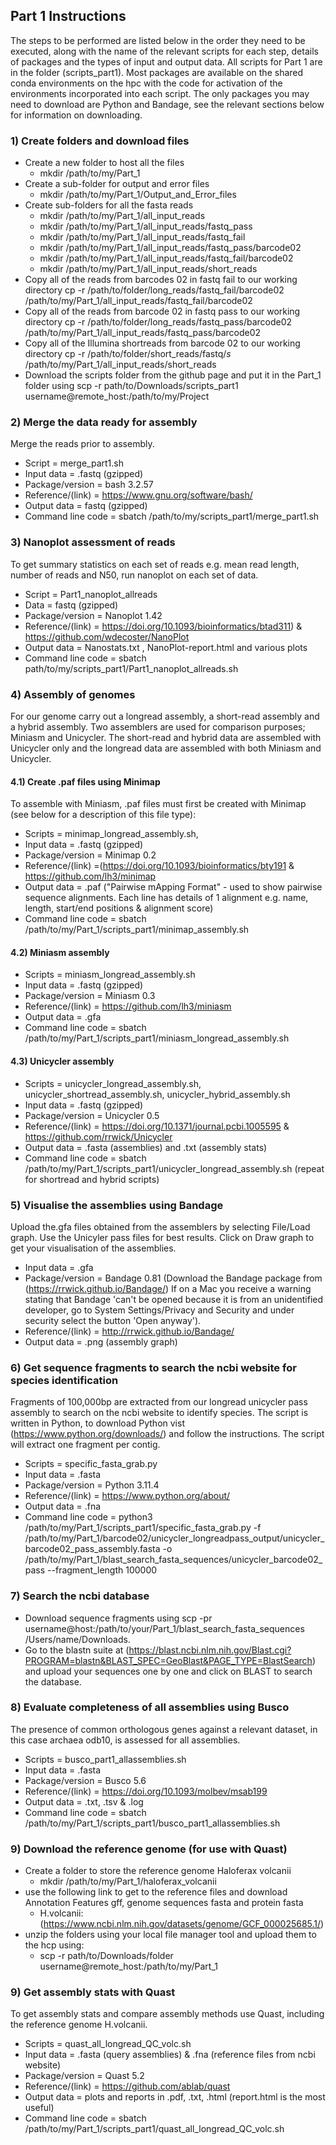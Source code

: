## Part 1 Instructions

The steps to be performed are listed below in the order they need to be executed, along with the name of the relevant scripts for each step, details of packages and the types of input and output data. All scripts for Part 1 are in the folder (scripts_part1). Most packages are available on the shared conda environments on the hpc with the code for activation of the environments incorporated into each script. The only packages you may need to download are Python and Bandage, see the relevant sections below for information on downloading.


### 1) Create folders and download files
- Create a new folder to host all the files
  - mkdir /path/to/my/Part_1
- Create a sub-folder for output and error files
  - mkdir /path/to/my/Part_1/Output_and_Error_files
- Create sub-folders for all the fasta reads
  - mkdir /path/to/my/Part_1/all_input_reads
  - mkdir /path/to/my/Part_1/all_input_reads/fastq_pass
  - mkdir /path/to/my/Part_1/all_input_reads/fastq_fail
  - mkdir /path/to/my/Part_1/all_input_reads/fastq_pass/barcode02
  - mkdir /path/to/my/Part_1/all_input_reads/fastq_fail/barcode02
  - mkdir /path/to/my/Part_1/all_input_reads/short_reads 
- Copy all of the reads from barcodes 02 in fastq fail to our working directory 
cp -r /path/to/folder/long_reads/fastq_fail/barcode02 /path/to/my/Part_1/all_input_reads/fastq_fail/barcode02
- Copy all of the reads from barcode 02 in fastq pass to our working directory
cp -r /path/to/folder/long_reads/fastq_pass/barcode02 /path/to/my/Part_1/all_input_reads/fastq_pass/barcode02
- Copy all of the Illumina shortreads from barcode 02 to our working directory
cp -r /path/to/folder/short_reads/fastq/*s* /path/to/my/Part_1/all_input_reads/short_reads
- Download the scripts folder from the github page and put it in the Part_1 folder using scp -r path/to/Downloads/scripts_part1 username@remote_host:/path/to/my/Project

### 2) Merge the data ready for assembly
Merge the reads prior to assembly.
- Script = merge_part1.sh
- Input data = .fastq (gzipped)
- Package/version = bash 3.2.57
- Reference/(link) = https://www.gnu.org/software/bash/
- Output data = fastq (gzipped)
- Command line code = sbatch /path/to/my/scripts_part1/merge_part1.sh

### 3) Nanoplot assessment of reads
To get summary statistics on each set of reads e.g. mean read length, number of reads and N50, run nanoplot on each set of data.

- Script = Part1_nanoplot_allreads
- Data = fastq (gzipped)
- Package/version = Nanoplot 1.42
- Reference/(link) = https://doi.org/10.1093/bioinformatics/btad311) & https://github.com/wdecoster/NanoPlot
- Output data = Nanostats.txt , NanoPlot-report.html and various plots
- Command line code = sbatch path/to/my/scripts_part1/Part1_nanoplot_allreads.sh 

### 4) Assembly of genomes
For our genome carry out a longread assembly, a short-read assembly and a hybrid assembly.
Two assemblers are used for comparison purposes; Miniasm and Unicycler. The short-read and hybrid data are assembled with Unicycler only and the longread data are assembled with both Miniasm and Unicycler.

#### 4.1) Create .paf files using Minimap
To assemble with Miniasm, .paf files must first be created with Minimap (see below for a description of this file type):

- Scripts = minimap_longread_assembly.sh, 
- Input data = .fastq (gzipped)
- Package/version = Minimap 0.2
- Reference/(link) =(https://doi.org/10.1093/bioinformatics/bty191 & https://github.com/lh3/minimap
- Output data = .paf ("Pairwise mApping Format" - used to show pairwise sequence alignments. Each line has details of 1 alignment e.g. name, length, start/end positions & alignment score)
- Command line code = sbatch /path/to/my/Part_1/scripts_part1/minimap_assembly.sh 
  
#### 4.2) Miniasm assembly

- Scripts =  miniasm_longread_assembly.sh
- Input data = .fastq (gzipped)
- Package/version = Miniasm 0.3 
- Reference/(link) =  https://github.com/lh3/miniasm
- Output data = .gfa 
- Command line code = sbatch /path/to/my/Part_1/scripts_part1/miniasm_longread_assembly.sh

#### 4.3) Unicycler assembly

- Scripts = unicycler_longread_assembly.sh, unicycler_shortread_assembly.sh, unicycler_hybrid_assembly.sh
- Input data = .fastq (gzipped)
- Package/version = Unicycler 0.5
- Reference/(link) = https://doi.org/10.1371/journal.pcbi.1005595 & https://github.com/rrwick/Unicycler 
- Output data = .fasta (assemblies) and .txt (assembly stats)
- Command line code = sbatch /path/to/my/Part_1/scripts_part1/unicycler_longread_assembly.sh (repeat for shortread and hybrid scripts)

### 5) Visualise the assemblies using Bandage
Upload the.gfa files obtained from the assemblers by selecting File/Load graph. Use the Unicyler pass files for best results. Click on Draw graph to get your visualisation of the assemblies.

- Input data = .gfa
- Package/version = Bandage 0.81 (Download the Bandage package from (https://rrwick.github.io/Bandage/) If on a Mac you receive a warning stating that Bandage 'can't be opened because it is from an unidentified developer, go to System Settings/Privacy and Security and under security select the button 'Open anyway').
- Reference/(link) = http://rrwick.github.io/Bandage/
- Output data = .png (assembly graph)

### 6) Get sequence fragments to search the ncbi website for species identification
Fragments of 100,000bp are extracted from our longread unicycler pass assembly to search on the ncbi website to identify species. The script is written in Python, to download Python vist (https://www.python.org/downloads/) and follow the instructions. The script will extract one fragment per contig.
- Scripts = specific_fasta_grab.py 
- Input data = .fasta 
- Package/version = Python 3.11.4
- Reference/(link) = https://www.python.org/about/
- Output data = .fna
- Command line code = python3 /path/to/my/Part_1/scripts_part1/specific_fasta_grab.py -f /path/to/my/Part_1/barcode02/unicycler_longreadpass_output/unicycler_barcode02_pass_assembly.fasta -o /path/to/my/Part_1/blast_search_fasta_sequences/unicycler_barcode02_pass --fragment_length 100000 

### 7) Search the ncbi database 
- Download sequence fragments using scp -pr username@host:/path/to/your/Part_1/blast_search_fasta_sequences /Users/name/Downloads.
- Go to the blastn suite at (https://blast.ncbi.nlm.nih.gov/Blast.cgi?PROGRAM=blastn&BLAST_SPEC=GeoBlast&PAGE_TYPE=BlastSearch) and upload your sequences one by one and click on BLAST to search the database.

### 8) Evaluate completeness of all assemblies using Busco
The presence of common orthologous genes against a relevant dataset, in this case archaea odb10, is assessed for all assemblies.

- Scripts = busco_part1_allassemblies.sh
- Input data = .fasta 
- Package/version = Busco 5.6
- Reference/(link) = https://doi.org/10.1093/molbev/msab199
- Output data = .txt, .tsv & .log
- Command line code = sbatch /path/to/my/Part_1/scripts_part1/busco_part1_allassemblies.sh

### 9) Download the reference genome (for use with Quast)
- Create a folder to store the reference genome Haloferax volcanii
  - mkdir /path/to/my/Part_1/haloferax_volcanii
- use the following link to get to the reference files and download Annotation Features gff, genome sequences fasta and protein fasta
  - H.volcanii:(https://www.ncbi.nlm.nih.gov/datasets/genome/GCF_000025685.1/)
- unzip the folders using your local file manager tool and upload them to the hcp using: 
  - scp -r path/to/Downloads/folder username@remote_host:/path/to/my/Part_1

### 9) Get assembly stats with Quast
To get assembly stats and compare assembly methods use Quast, including the reference genome H.volcanii. 

- Scripts = quast_all_longread_QC_volc.sh 
- Input data = .fasta (query assemblies) & .fna (reference files from ncbi website)
- Package/version = Quast 5.2
- Reference/(link) = https://github.com/ablab/quast
- Output data = plots and reports in .pdf, .txt, .html (report.html is the most useful)
- Command line code = sbatch /path/to/my/Part_1/scripts_part1/quast_all_longread_QC_volc.sh
  

